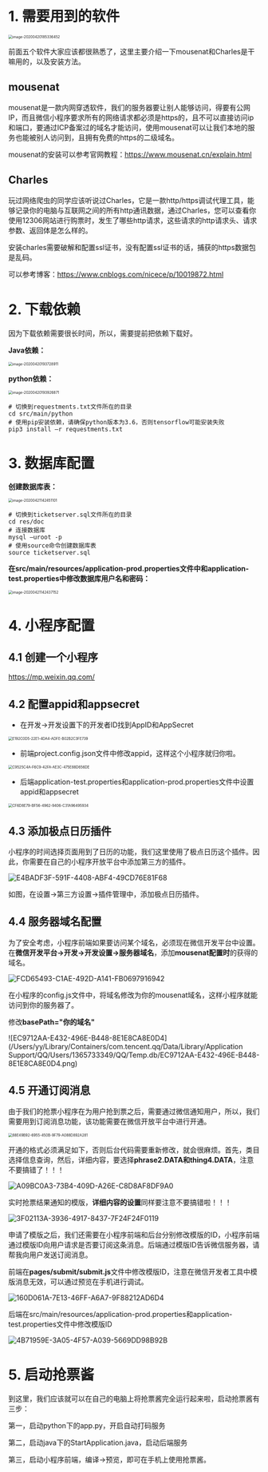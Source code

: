 # 1. 需要用到的软件

<img src="/Users/yy/Library/Application Support/typora-user-images/image-20200420185336452.png" alt="image-20200420185336452" style="zoom:50%;" />



前面五个软件大家应该都很熟悉了，这里主要介绍一下mousenat和Charles是干嘛用的，以及安装方法。

## mousenat

mousenat是一款内网穿透软件，我们的服务器要让别人能够访问，得要有公网IP，而且微信小程序要求所有的网络请求都必须是https的，且不可以直接访问ip和端口，要通过ICP备案过的域名才能访问，使用mousenat可以让我们本地的服务也能被别人访问到，且拥有免费的https的二级域名。

mousenat的安装可以参考官网教程：https://www.mousenat.cn/explain.html

## Charles

玩过网络爬虫的同学应该听说过Charles，它是一款http/https调试代理工具，能够记录你的电脑与互联网之间的所有http通讯数据，通过Charles，您可以查看你使用12306网站进行购票时，发生了哪些http请求，这些请求的http请求头、请求参数、返回体是怎么样的。

安装charles需要破解和配置ssl证书，没有配置ssl证书的话，捕获的https数据包是乱码。

可以参考博客：https://www.cnblogs.com/nicece/p/10019872.html

# 2. 下载依赖

因为下载依赖需要很长时间，所以，需要提前把依赖下载好。

**Java依赖：**

<img src="https://tva1.sinaimg.cn/large/007S8ZIlgy1ge0grt3q5nj30p60g0aew.jpg" alt="image-20200420193728911" style="zoom:50%;" />



**python依赖：**

<img src="https://tva1.sinaimg.cn/large/007S8ZIlgy1ge0gtv0g05j30js0fo0we.jpg" alt="image-20200420193926871" style="zoom:50%;" />

```shell
# 切换到requestments.txt文件所在的目录
cd src/main/python
# 使用pip安装依赖，请确保python版本为3.6，否则tensorflow可能安装失败
pip3 install –r requestments.txt
```

# 3. 数据库配置

**创建数据库表：**

<img src="https://tva1.sinaimg.cn/large/007S8ZIlgy1ge1dct4y8nj30gc07kwgj.jpg" alt="image-20200421142451101" style="zoom:50%;" />

```shell
# 切换到ticketserver.sql文件所在的目录
cd res/doc
# 连接数据库
mysql –uroot -p
# 使用source命令创建数据库表
source ticketserver.sql
```

**在src/main/resources/application-prod.properties文件中和application-test.properties中修改数据库用户名和密码：**

<img src="https://tva1.sinaimg.cn/large/007S8ZIlgy1ge1dclyqdkj30m00500wj.jpg" alt="image-20200421142437152" style="zoom:50%;" />

# 4. 小程序配置

## 4.1 创建一个小程序

https://mp.weixin.qq.com/



## 4.2 配置appid和appsecret

- 在开发->开发设置下的开发者ID找到AppID和AppSecret

<img src="https://tva1.sinaimg.cn/large/007S8ZIlgy1ge1dixgbxkj314k0n80uf.jpg" alt="E192C0D5-22E1-4DA4-ADFE-B02B2C3FE739" style="zoom:50%;" />

- 前端project.config.json文件中修改appid，这样这个小程序就归你啦。

<img src="https://tva1.sinaimg.cn/large/007S8ZIlgy1ge1dnbe9y6j30y40m4448.jpg" alt="C9525C4A-F6C9-42FA-AE3C-475E88D656DE" style="zoom:50%;" />

- 后端application-test.properties和application-prod.properties文件中设置appid和appsecret

<img src="https://tva1.sinaimg.cn/large/007S8ZIlgy1ge1dpcs3zoj30w805wabm.jpg" alt="CF6D8E79-BF56-4962-9406-C31A96495934" style="zoom:50%;" />

## 4.3 添加极点日历插件

小程序的时间选择页面用到了日历的功能，我们这里使用了极点日历这个插件。因此，你需要在自己的小程序开放平台中添加第三方的插件。

![E4BADF3F-591F-4408-ABF4-49CD76E81F68](https://tva1.sinaimg.cn/large/007S8ZIlgy1ge1drpn45tj31rw0n042d.jpg)

如图，在设置->第三方设置->插件管理中，添加极点日历插件。

## 4.4 服务器域名配置

为了安全考虑，小程序前端如果要访问某个域名，必须现在微信开发平台中设置。在**微信开发平台->开发->开发设置->服务器域名**，添加**mousenat配置时**的获得的域名。

![FCD65493-C1AE-492D-A141-FB0697916942](https://tva1.sinaimg.cn/large/007S8ZIlgy1ge1dvstb1fj31a00u07ah.jpg)

在小程序的config.js文件中，将域名修改为你的mousenat域名，这样小程序就能访问到你的服务器了。

修改**basePath="你的域名"**

![EC9712AA-E432-496E-B448-8E1E8CA8E0D4](/Users/yy/Library/Containers/com.tencent.qq/Data/Library/Application Support/QQ/Users/1365733349/QQ/Temp.db/EC9712AA-E432-496E-B448-8E1E8CA8E0D4.png)



## 4.5 开通订阅消息

由于我们的抢票小程序在为用户抢到票之后，需要通过微信通知用户，所以，我们需要用到订阅消息功能，该功能需要在微信开放平台中进行开通。

<img src="https://tva1.sinaimg.cn/large/007S8ZIlgy1ge1e1nnmzpj31qm0qg0yu.jpg" alt="88E49B92-6955-450B-9F79-A088D892A281" style="zoom:50%;" />

开通的格式必须满足如下，否则后台代码需要重新修改，就会很麻烦。首先，类目选择信息查询，然后，详细内容，要选择**phrase2.DATA和thing4.DATA**，注意不要搞错了！！！

![A09BC0A3-73B4-409D-A26E-C8D8AF8DF9A0](https://tva1.sinaimg.cn/large/007S8ZIlgy1ge1e3n65akj31900ogq65.jpg)

实时抢票结果通知的模版，**详细内容的设置**同样要注意不要搞错啦！！！

![3F02113A-3936-4917-8437-7F24F24F0119](https://tva1.sinaimg.cn/large/007S8ZIlgy1ge1e5lz9v7j31ac0n8421.jpg)

申请了模版之后，我们还需要在小程序前端和后台分别修改模版的ID，小程序前端通过模版ID向用户请求是否要订阅这条消息。后端通过模版ID告诉微信服务器，请帮我向用户发送订阅消息。

前端在**pages/submit/submit.js**文件中修改模版ID，注意在微信开发者工具中模版消息无效，可以通过预览在手机进行调试。

![160D061A-7E13-46FF-A6A7-9F88212AD6D4](https://tva1.sinaimg.cn/large/007S8ZIlgy1ge1ea0xfm5j31iy0nwguf.jpg)



后端在src/main/resources/application-prod.properties和application-test.properties文件中修改模版ID

![4B71959E-3A05-4F57-A039-5669DD98B92B](https://tva1.sinaimg.cn/large/007S8ZIlgy1ge1ebt6nkgj31d604macl.jpg)



# 5. 启动抢票酱

到这里，我们应该就可以在自己的电脑上将抢票酱完全运行起来啦，启动抢票酱有三步：

第一，启动python下的app.py，开启自动打码服务

第二，启动java下的StartApplication.java，启动后端服务

第三，启动小程序前端，编译->预览，即可在手机上使用抢票酱。